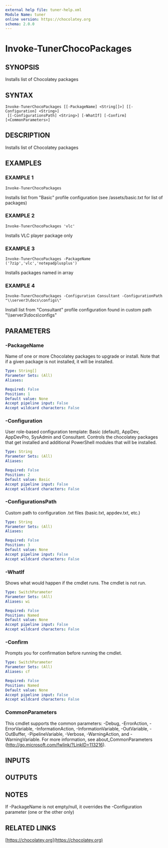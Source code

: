 ```yaml
---
external help file: tuner-help.xml
Module Name: tuner
online version: https://chocolatey.org
schema: 2.0.0
---
```


# Invoke-TunerChocoPackages

## SYNOPSIS
Installs list of Chocolatey packages

## SYNTAX

```
Invoke-TunerChocoPackages [[-PackageName] <String[]>] [[-Configuration] <String>]
 [[-ConfigurationsPath] <String>] [-WhatIf] [-Confirm] [<CommonParameters>]
```

## DESCRIPTION
Installs list of Chocolatey packages

## EXAMPLES

### EXAMPLE 1
```
Invoke-TunerChocoPackages
```

Installs list from "Basic" profile configuration (see /assets/basic.txt for list of packages)

### EXAMPLE 2
```
Invoke-TunerChocoPackages 'vlc'
```

Installs VLC player package only

### EXAMPLE 3
```
Invoke-TunerChocoPackages -PackageName ('7zip','vlc','notepadplusplus')
```

Installs packages named in array

### EXAMPLE 4
```
Invoke-TunerChocoPackages -Configuration Consultant -ConfigurationPath "\\server3\docs\configs\"
```

Install list from "Consultant" profile configuration found in custom path "\\\\server3\docs\configs\"

## PARAMETERS

### -PackageName
Name of one or more Chocolatey packages to upgrade or install.
Note that if a given package is not installed, it will be installed.

```yaml
Type: String[]
Parameter Sets: (All)
Aliases:

Required: False
Position: 1
Default value: None
Accept pipeline input: False
Accept wildcard characters: False
```

### -Configuration
User role-based configuration template: Basic (default), AppDev, AppDevPro,
SysAdmin and Consultant. 
Controls the chocolatey packages that get installed
and additional PowerShell modules that will be installed.

```yaml
Type: String
Parameter Sets: (All)
Aliases:

Required: False
Position: 2
Default value: Basic
Accept pipeline input: False
Accept wildcard characters: False
```

### -ConfigurationsPath
Custom path to configuration .txt files (basic.txt, appdev.txt, etc.)

```yaml
Type: String
Parameter Sets: (All)
Aliases:

Required: False
Position: 3
Default value: None
Accept pipeline input: False
Accept wildcard characters: False
```

### -WhatIf
Shows what would happen if the cmdlet runs.
The cmdlet is not run.

```yaml
Type: SwitchParameter
Parameter Sets: (All)
Aliases: wi

Required: False
Position: Named
Default value: None
Accept pipeline input: False
Accept wildcard characters: False
```

### -Confirm
Prompts you for confirmation before running the cmdlet.

```yaml
Type: SwitchParameter
Parameter Sets: (All)
Aliases: cf

Required: False
Position: Named
Default value: None
Accept pipeline input: False
Accept wildcard characters: False
```

### CommonParameters
This cmdlet supports the common parameters: -Debug, -ErrorAction, -ErrorVariable, -InformationAction, -InformationVariable, -OutVariable, -OutBuffer, -PipelineVariable, -Verbose, -WarningAction, and -WarningVariable. For more information, see about_CommonParameters (http://go.microsoft.com/fwlink/?LinkID=113216).

## INPUTS

## OUTPUTS

## NOTES
If -PackageName is not empty/null, it overrides the -Configuration parameter (one or the other only)

## RELATED LINKS

[https://chocolatey.org](https://chocolatey.org)


